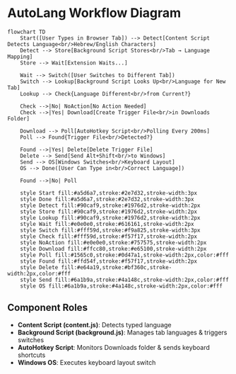 # AutoLang Workflow Diagram

```mermaid
flowchart TD
    Start([User Types in Browser Tab]) --> Detect[Content Script Detects Language<br/>Hebrew/English Characters]
    Detect --> Store[Background Script Stores<br/>Tab → Language Mapping]
    Store --> Wait[Extension Waits...]
    
    Wait --> Switch([User Switches to Different Tab])
    Switch --> Lookup[Background Script Looks Up<br/>Language for New Tab]
    Lookup --> Check{Language Different<br/>from Current?}
    
    Check -->|No| NoAction[No Action Needed]
    Check -->|Yes| Download[Create Trigger File<br/>in Downloads Folder]
    
    Download --> Poll[AutoHotkey Script<br/>Polling Every 200ms]
    Poll --> Found{Trigger File<br/>Detected?}
    
    Found -->|Yes| Delete[Delete Trigger File]
    Delete --> Send[Send Alt+Shift<br/>to Windows]
    Send --> OS[Windows Switches<br/>Keyboard Layout]
    OS --> Done([User Can Type in<br/>Correct Language])
    
    Found -->|No| Poll
    
    style Start fill:#a5d6a7,stroke:#2e7d32,stroke-width:3px
    style Done fill:#a5d6a7,stroke:#2e7d32,stroke-width:3px
    style Detect fill:#90caf9,stroke:#1976d2,stroke-width:2px
    style Store fill:#90caf9,stroke:#1976d2,stroke-width:2px
    style Lookup fill:#90caf9,stroke:#1976d2,stroke-width:2px
    style Wait fill:#e0e0e0,stroke:#616161,stroke-width:2px
    style Switch fill:#fff59d,stroke:#f9a825,stroke-width:3px
    style Check fill:#fff59d,stroke:#f57f17,stroke-width:2px
    style NoAction fill:#e0e0e0,stroke:#757575,stroke-width:2px
    style Download fill:#ffcc80,stroke:#e65100,stroke-width:2px
    style Poll fill:#1565c0,stroke:#0d47a1,stroke-width:2px,color:#fff
    style Found fill:#ffd54f,stroke:#f57f17,stroke-width:2px
    style Delete fill:#e64a19,stroke:#bf360c,stroke-width:2px,color:#fff
    style Send fill:#6a1b9a,stroke:#4a148c,stroke-width:2px,color:#fff
    style OS fill:#6a1b9a,stroke:#4a148c,stroke-width:2px,color:#fff
```

## Component Roles

- **Content Script (content.js)**: Detects typed language
- **Background Script (background.js)**: Manages tab languages & triggers switches
- **AutoHotkey Script**: Monitors Downloads folder & sends keyboard shortcuts
- **Windows OS**: Executes keyboard layout switch
